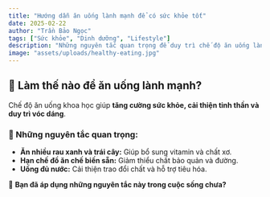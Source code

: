 ```yaml
---
title: "Hướng dẫn ăn uống lành mạnh để có sức khỏe tốt"
date: 2025-02-22
author: "Trần Bảo Ngọc"
tags: ["Sức khỏe", "Dinh dưỡng", "Lifestyle"]
description: "Những nguyên tắc quan trọng để duy trì chế độ ăn uống lành mạnh và khoa học."
image: "assets/uploads/healthy-eating.jpg"
---
```


## 🍏 Làm thế nào để ăn uống lành mạnh?

Chế độ ăn uống khoa học giúp **tăng cường sức khỏe, cải thiện tinh thần và duy trì vóc dáng**.

### 🔹 Những nguyên tắc quan trọng:
- **Ăn nhiều rau xanh và trái cây:** Giúp bổ sung vitamin và chất xơ.
- **Hạn chế đồ ăn chế biến sẵn:** Giảm thiểu chất bảo quản và đường.
- **Uống đủ nước:** Cải thiện trao đổi chất và hỗ trợ tiêu hóa.

📌 **Bạn đã áp dụng những nguyên tắc này trong cuộc sống chưa?**
